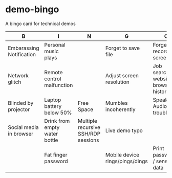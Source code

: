 # demo-bingo
A bingo card for technical demos

|B   |I   |N   |G   |O   |
|---|---|---|---|---|
|Embarassing Notification   |Personal music plays   |   |Forget to save file   | Forget to record screencast   |
|Network glitch   |Remote control malfunction   |   |Adjust screen resolution   | Job search website in browser history  |
|Blinded by projector   |Laptop battery below 50%   |Free Space   | Mumbles incoherently  |Speaker / Audio trouble   |
|Social media in browser   |Drink from empty water bottle   |Multiple recursive SSH/RDP sessions   |  Live demo typo |   |
|   |Fat finger password   |   | Mobile device rings/pings/dings  |Print password / sensitive data   |
